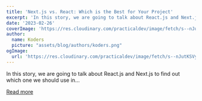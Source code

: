 ```yaml
---
title: 'Next.js vs. React: Which is the Best for Your Project'
excerpt: 'In this story, we are going to talk about React.js and Next.js to find out which one we should use in...'
date: '2023-02-26'
coverImage: 'https://res.cloudinary.com/practicaldev/image/fetch/s--nJutKSVy--/c_imagga_scale,f_auto,fl_progressive,h_420,q_auto,w_1000/https://dev-to-uploads.s3.amazonaws.com/uploads/articles/925py43hh7rplynx1qns.png'
author:
  name: Koders
  picture: "assets/blog/authors/koders.png"
ogImage:
  url: 'https://res.cloudinary.com/practicaldev/image/fetch/s--nJutKSVy--/c_imagga_scale,f_auto,fl_progressive,h_420,q_auto,w_1000/https://dev-to-uploads.s3.amazonaws.com/uploads/articles/925py43hh7rplynx1qns.png'
---
```


In this story, we are going to talk about React.js and Next.js to find out which one we should use in...

[Read more](https://dev.to/ishratumar/nextjs-vs-react-which-is-the-best-for-your-project-1eim)
